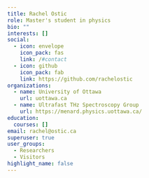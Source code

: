 ```yaml
---
title: Rachel Ostic
role: Master's student in physics
bio: ""
interests: []
social:
  - icon: envelope
    icon_pack: fas
    link: /#contact
  - icon: github
    icon_pack: fab
    link: https://github.com/rachelostic
organizations:
  - name: University of Ottawa
    url: uottawa.ca
  - name: Ultrafast THz Spectroscopy Group
    url: https://menard.physics.uottawa.ca/
education:
  courses: []
email: rachel@ostic.ca
superuser: true
user_groups:
  - Researchers
  - Visitors
highlight_name: false
---
```

